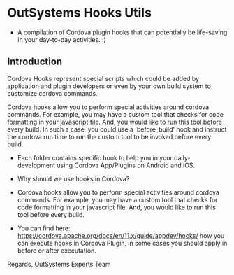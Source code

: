 # OutSystems Hooks Utils

- A compilation of Cordova plugin hooks that can potentially be life-saving in your day-to-day activities. :) 

## Introduction
Cordova Hooks represent special scripts which could be added by application and plugin developers or even by your own build system to customize cordova commands.

Cordova hooks allow you to perform special activities around cordova commands. For example, you may have a custom tool that checks for code formatting in your javascript file. And, you would like to run this tool before every build. In such a case, you could use a 'before_build' hook and instruct the cordova run time to run the custom tool to be invoked before every build.

- Each folder contains specific hook to help you in your daily-development using Cordova App/Plugins on Android and iOS.

- Why should we use hooks in Cordova?
 - Cordova hooks allow you to perform special activities around cordova commands. For example, you may have a custom tool that checks for code formatting in your javascript file. And, you would like to run this tool before every build.
 
- You can find here: https://cordova.apache.org/docs/en/11.x/guide/appdev/hooks/ how you can execute hooks in Cordova Plugin, in some cases you should apply in before or after executation. 


Regards,
OutSystems Experts Team
